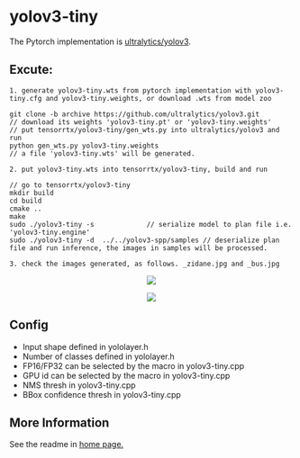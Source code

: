 # yolov3-tiny

The Pytorch implementation is [ultralytics/yolov3](https://github.com/ultralytics/yolov3).

## Excute:

```
1. generate yolov3-tiny.wts from pytorch implementation with yolov3-tiny.cfg and yolov3-tiny.weights, or download .wts from model zoo

git clone -b archive https://github.com/ultralytics/yolov3.git
// download its weights 'yolov3-tiny.pt' or 'yolov3-tiny.weights'
// put tensorrtx/yolov3-tiny/gen_wts.py into ultralytics/yolov3 and run
python gen_wts.py yolov3-tiny.weights
// a file 'yolov3-tiny.wts' will be generated.

2. put yolov3-tiny.wts into tensorrtx/yolov3-tiny, build and run

// go to tensorrtx/yolov3-tiny
mkdir build
cd build
cmake ..
make
sudo ./yolov3-tiny -s             // serialize model to plan file i.e. 'yolov3-tiny.engine'
sudo ./yolov3-tiny -d  ../../yolov3-spp/samples // deserialize plan file and run inference, the images in samples will be processed.

3. check the images generated, as follows. _zidane.jpg and _bus.jpg
```

<p align="center">
<img src="https://user-images.githubusercontent.com/15235574/78247927-4d9fac00-751e-11ea-8b1b-704a0aeb3fcf.jpg">
</p>

<p align="center">
<img src="https://user-images.githubusercontent.com/15235574/78247970-60b27c00-751e-11ea-88df-41473fed4823.jpg">
</p>

## Config

- Input shape defined in yololayer.h
- Number of classes defined in yololayer.h
- FP16/FP32 can be selected by the macro in yolov3-tiny.cpp
- GPU id can be selected by the macro in yolov3-tiny.cpp
- NMS thresh in yolov3-tiny.cpp
- BBox confidence thresh in yolov3-tiny.cpp

## More Information

See the readme in [home page.](https://github.com/wang-xinyu/tensorrtx)

